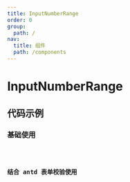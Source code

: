 ```yaml
---
title: InputNumberRange
order: 0
group:
  path: /
nav:
  title: 组件
  path: /components
---
```


# InputNumberRange

## 代码示例

### 基础使用

<code src="./demos/basic.tsx" iframe="150px" title="基础使用"/>

### 结合 antd 表单校验使用

<code src="./demos/form.tsx" iframe="150px" title="结合antd表单校验使用" />

<API></API>

<!-- More skills for writing demo: https://d.umijs.org/guide/demo-principle -->
